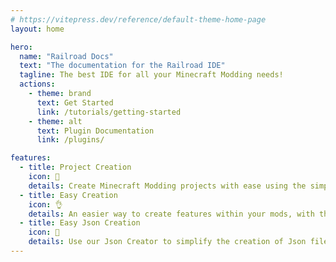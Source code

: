 ```yaml
---
# https://vitepress.dev/reference/default-theme-home-page
layout: home

hero:
  name: "Railroad Docs"
  text: "The documentation for the Railroad IDE"
  tagline: The best IDE for all your Minecraft Modding needs!
  actions:
    - theme: brand
      text: Get Started
      link: /tutorials/getting-started
    - theme: alt
      text: Plugin Documentation
      link: /plugins/

features:
  - title: Project Creation
    icon: 🔨
    details: Create Minecraft Modding projects with ease using the simple & effective project creation wizard.
  - title: Easy Creation
    icon: 👌
    details: An easier way to create features within your mods, with the IDE creating the boilerplate code for you.
  - title: Easy Json Creation
    icon: 📑
    details: Use our Json Creator to simplify the creation of Json files, for features such as Loot Tables, Crafting Recipes, and much more.
---
```


